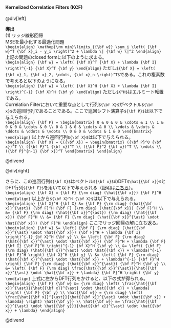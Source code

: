 #### Kernelized Correlation Filters (KCF)

@div[left]

__導出__<br>
(1) リッジ線形回帰<br>
MSEを最小化する最適化問題<br>
`\begin{align} \mathop{\rm min}\limits_{{\bf w}} \sum_i \left( {\bf w}^T {\bf x}_i - y_i \right)^2 + \lambda \| {\bf w} \|^2 \end{align}`
上記の問題のclosed formに以下のように求まる。<br>
`\begin{align} {\bf w} = \left( {\bf X}^T {\bf X} + \lambda {\bf I} \right)^{-1} {\bf X}^T {\bf y} \end{align}`
ただし`${\bf X} = \left( {\bf x}_1, {\bf x}_2, \cdots, {\bf x}_n \right)^T$`である。これの複素数で考えると以下のようになる。<br>
`\begin{align} {\bf w} = \left( {\bf X}^H {\bf X} + \lambda {\bf I} \right)^{-1} {\bf X}^H {\bf y} \end{align}`
ただし`$X^H$`はエルミート転置である。<br>
Correlation Filterにおいて重要な点として行列`${\bf X}$`がベクトル`${\bf x}$`の巡回行列であることである。ここで巡回シフト演算子`${\bf P}$`は以下で与えられる。<br>
`\begin{align} {\bf P} = \begin{bmatrix} 0 & 0 & 0 & \cdots & 1 \\ 1 & 0 & 0 & \cdots & 0 \\ 0 & 1 & 0 & \cdots & 0 \\ \vdots & \vdots & \ddots & \ddots & \vdots \\ 0 & 0 & \cdots & 1 & 0 \end{bmatrix} \end{align}`
以上から巡回行列`${\bf X}$`は以下で与えられる。<br>
`\begin{align} {\bf X} = C({\bf X}) = \begin{bmatrix} ({\bf P}^0 {\bf x})^T \\ ({\bf P}^1 {\bf x})^T \\ ({\bf P}^2 {\bf x})^T \\ \vdots \\ ({\bf P}^{n-1} {\bf x})^T \end{bmatrix} \end{align}`

@divend

@div[right]

さらに、この巡回行列`${\bf X}$`はベクトル`${\bf x}$`のDFT`$\hat{{\bf x}}$`とDFT行列`${\bf F}$`を用いて以下で与えられる（証明は[こちら](http://takahiro-itazuri.hatenadiary.jp/entry/2018/03/11/162122)）。<br>
`\begin{align} {\bf X} = {\bf F} {\rm diag} (\hat{{\bf x}}) {\bf F}^H \end{align}`
以上から`${\bf X}^H {\bf X}$`は以下で与えられる。<br>
`\begin{align} {\bf X}^H {\bf X} &= {\bf F} {\rm diag} (\hat{{\bf x}}^{\ast}) {\bf F}^H {\bf F} {\rm diag} (\hat{{\bf x}}) {\bf F}^H \\  &= {\bf F} {\rm diag} (\hat{{\bf x}}^{\ast}) {\rm diag} (\hat{{\bf x}}) {\bf F}^H \\ &= {\bf F} {\rm diag} (\hat{{\bf x}}^{\ast} \odot \hat{{\bf x}}) {\bf F}^H \end{align}`
ここでリッジ回帰の解に立ち返る。<br>
`\begin{align} {\bf w} &= \left( {\bf F} {\rm diag} (\hat{{\bf x}}^{\ast} \odot \hat{{\bf x}}) {\bf F}^H + \lambda {\bf I} \right)^{-1} {bf X}^H {\bf y} \\ &= \left( {\bf F} {\rm diag} (\hat{{\bf x}}^{\ast} \odot \hat{{\bf x}}) {\bf F}^H + \lambda {\bf F} {\bf I} {\bf F}^H \right)^{-1} {bf X}^H {\bf y} \\ &= \left( {\bf F} {\rm diag} (\hat{{\bf x}}^{\ast} \odot \hat{{\bf x}} + \lambda)^{-1} {\bf F}^H \right) {\bf X}^H {\bf y} \\ &= \left( {\bf F} {\rm diag} (\hat{{\bf x}}^{\ast} \odot \hat{{\bf x}} + \lambda)^{-1} {\bf F}^H \right) {\bf F} {\rm diag} (\hat{{\bf x}}^{\ast}) {\bf F}^H {\bf y} \\ &= \left( {\bf F} {\rm diag} \frac{\hat{{\bf x}}^{\ast}}{\hat{{\bf x}}^{\ast} \odot \hat{{\bf x}} + \lambda} {\bf F}^H \right) {\bf y} \end{align}`
上式に左からDFT行列をかけると、以下の式が得られる。<br>
`\begin{align} {\bf F} {\bf w} &= {\rm diag} \left( \frac{\hat{{\bf x}}^{\ast}}{\hat{{\bf x}}^{\ast} \odot \hat{{\bf x}} + \lambda} \right) {\bf F} {\bf y} \\ \hat{{\bf w}} = {\rm diag} \left( \frac{\hat{{\bf x}}^{\ast}}{\hat{{\bf x}}^{\ast} \odot \hat{{\bf x}} + \lambda} \right) \hat{{\bf y}} \\ \hat{{\bf w}} &= \frac{\hat{{\bf x}}^{\ast} \odot \hat{{\bf y}}}{\hat{{\bf x}}^{\ast} \odot \hat{{\bf x}} + \lambda} \end{align}`

@divend